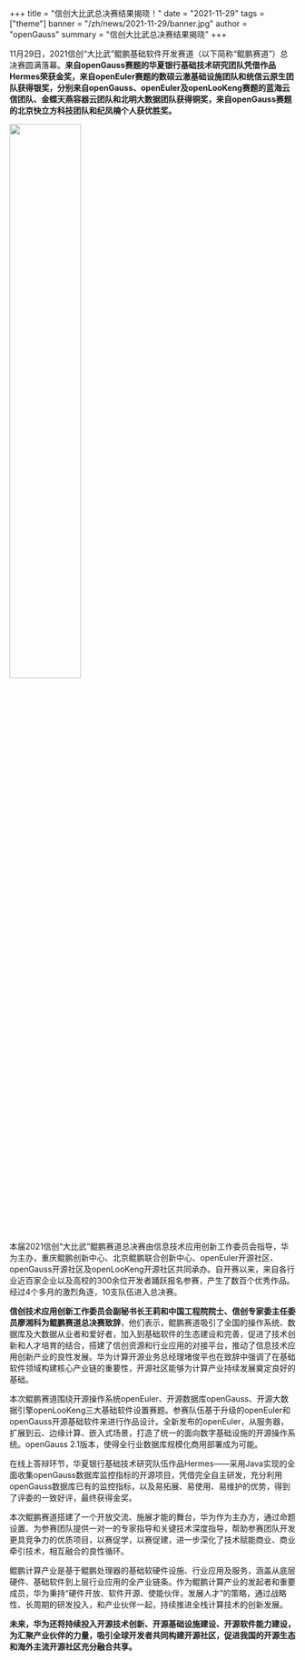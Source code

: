 ﻿+++
title = "信创大比武总决赛结果揭晓！"
date = "2021-11-29"
tags = ["theme"]
banner = "/zh/news/2021-11-29/banner.jpg"
author = "openGauss"
summary = "信创大比武总决赛结果揭晓"
+++


​11月29日，2021信创“大比武”鲲鹏基础软件开发赛道（以下简称“鲲鹏赛道”）总决赛圆满落幕。**来自openGauss赛题的华夏银行基础技术研究团队凭借作品Hermes荣获金奖，来自openEuler赛题的数硕云澈基础设施团队和统信云原生团队获得银奖，分别来自openGauss、openEuler及openLooKeng赛题的蓝海云信团队、金蝶天燕容器云团队和北明大数据团队获得铜奖，来自openGauss赛题的北京快立方科技团队和纪凤楠个人获优胜奖。**

<img src="/zh/news/2021-11-29/banner.jpg" style="width: 50%">


本届2021信创“大比武”鲲鹏赛道总决赛由信息技术应用创新工作委员会指导，华为主办，重庆鲲鹏创新中心、北京鲲鹏联合创新中心、openEuler开源社区、openGauss开源社区及openLooKeng开源社区共同承办。自开赛以来，来自各行业近百家企业以及高校的300余位开发者踊跃报名参赛，产生了数百个优秀作品。经过4个多月的激烈角逐，10支队伍进入总决赛。

**信创技术应用创新工作委员会副秘书长王莉和中国工程院院士、信创专家委主任委员廖湘科为鲲鹏赛道总决赛致辞**，他们表示，鲲鹏赛道吸引了全国的操作系统、数据库及大数据从业者和爱好者，加入到基础软件的生态建设和完善，促进了技术创新和人才培育的结合，搭建了信创资源和行业应用的对接平台，推动了信息技术应用创新产业的良性发展。华为计算开源业务总经理堵俊平也在致辞中强调了在基础软件领域构建核心产业链的重要性，开源社区能够为计算产业持续发展奠定良好的基础。

本次鲲鹏赛道围绕开源操作系统openEuler、开源数据库openGauss、开源大数据引擎openLooKeng三大基础软件设置赛题。参赛队伍基于升级的openEuler和openGauss开源基础软件来进行作品设计。全新发布的openEuler，从服务器，扩展到云、边缘计算、嵌入式场景，打造了统一的面向数字基础设施的开源操作系统。openGauss 2.1版本，使得全行业数据库规模化商用部署成为可能。

在线上答辩环节，华夏银行基础技术研究队伍作品Hermes——采用Java实现的全面收集openGauss数据库监控指标的开源项目，凭借完全自主研发，充分利用openGauss数据库已有的监控指标，以及易拓展、易使用、易维护的优势，得到了评委的一致好评，最终获得金奖。

本次鲲鹏赛道搭建了一个开放交流、施展才能的舞台，华为作为主办方，通过命题设置、为参赛团队提供一对一的专家指导和关键技术深度指导，帮助参赛团队开发更具竞争力的优质项目，以赛促学，以赛促建，进一步深化了技术赋能商业、商业牵引技术，相互融合的良性循环。

鲲鹏计算产业是基于鲲鹏处理器的基础软硬件设施、行业应用及服务，涵盖从底层硬件、基础软件到上层行业应用的全产业链条。作为鲲鹏计算产业的发起者和重要成员，华为秉持“硬件开放、软件开源、使能伙伴，发展人才”的策略，通过战略性、长周期的研发投入，和产业伙伴一起，持续推进全栈计算技术的创新发展。 

**未来，华为还将持续投入开源技术创新、开源基础设施建设、开源软件能力建设，为汇聚产业伙伴的力量，吸引全球开发者共同构建开源社区，促进我国的开源生态和海外主流开源社区充分融合共享。**

